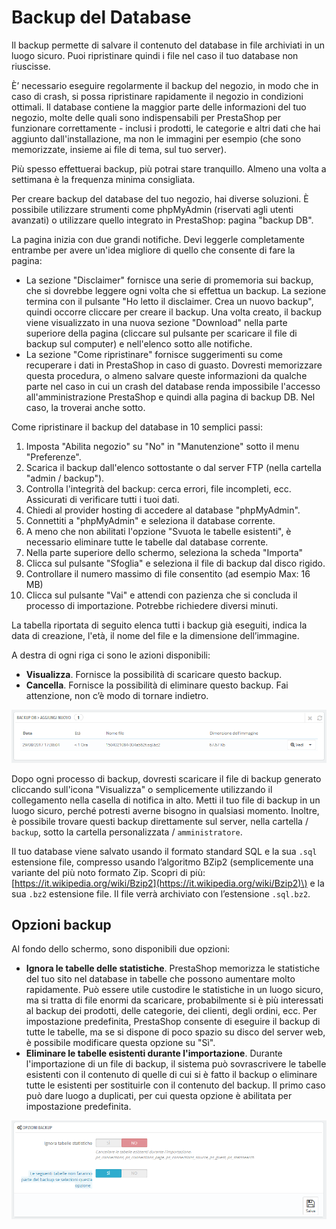 # Backup del Database

Il backup permette di salvare il contenuto del database in file archiviati in un luogo sicuro. Puoi ripristinare quindi i file nel caso il tuo database non riuscisse.

È’ necessario eseguire regolarmente il backup del negozio, in modo che in caso di crash, si possa ripristinare rapidamente il negozio in condizioni ottimali. Il database contiene la maggior parte delle informazioni del tuo negozio, molte delle quali sono indispensabili per PrestaShop per funzionare correttamente - inclusi i prodotti, le categorie e altri dati che hai aggiunto dall'installazione, ma non le immagini per esempio \(che sono memorizzate, insieme ai file di tema, sul tuo server\).

Più spesso effettuerai backup, più potrai stare tranquillo. Almeno una volta a settimana è la frequenza minima consigliata.

Per creare backup del database del tuo negozio, hai diverse soluzioni. È possibile utilizzare strumenti come phpMyAdmin \(riservati agli utenti avanzati\) o utilizzare quello integrato in PrestaShop: pagina "backup DB".

La pagina inizia con due grandi notifiche. Devi leggerle completamente entrambe per avere un'idea migliore di quello che consente di fare la pagina:

* La sezione "Disclaimer" fornisce una serie di promemoria sui backup, che si dovrebbe leggere ogni volta che si effettua un backup. La sezione termina con il pulsante "Ho letto il disclaimer. Crea un nuovo backup", quindi occorre cliccare per creare il backup. Una volta creato, il backup viene visualizzato in una nuova sezione "Download" nella parte superiore della pagina \(cliccare sul pulsante per scaricare il file di backup sul computer\) e nell'elenco sotto alle notifiche.
* La sezione "Come ripristinare" fornisce suggerimenti su come recuperare i dati in PrestaShop in caso di guasto. Dovresti memorizzare questa procedura, o almeno salvare queste informazioni da qualche parte nel caso in cui un crash del database renda impossibile l'accesso all'amministrazione PrestaShop e quindi alla pagina di backup DB. Nel caso, la troverai anche sotto.  

Come ripristinare il backup del database in 10 semplici passi:

1. Imposta "Abilita negozio" su "No" in "Manutenzione" sotto il menu "Preferenze".
2. Scarica il backup dall'elenco sottostante o dal server FTP \(nella cartella "admin / backup"\).
3. Controlla l'integrità del backup: cerca errori, file incompleti, ecc. Assicurati di verificare tutti i tuoi dati.
4. Chiedi al provider hosting di accedere al database "phpMyAdmin".
5. Connettiti a "phpMyAdmin" e seleziona il database corrente.
6. A meno che non abilitati l'opzione "Svuota le tabelle esistenti", è necessario eliminare tutte le tabelle dal database corrente.
7. Nella parte superiore dello schermo, seleziona la scheda "Importa"
8. Clicca sul pulsante "Sfoglia" e seleziona il file di backup dal disco rigido.
9. Controllare il numero massimo di file consentito \(ad esempio Max: 16 MB\)
10. Clicca sul pulsante "Vai" e attendi con pazienza che si concluda il processo di importazione. Potrebbe richiedere diversi minuti. 

La tabella riportata di seguito elenca tutti i backup già eseguiti, indica la data di creazione, l'età, il nome del file e la dimensione dell’immagine.

A destra di ogni riga ci sono le azioni disponibili:

* **Visualizza**. Fornisce la possibilità di scaricare questo backup.
* **Cancella**. Fornisce la possibilità di eliminare questo backup. Fai attenzione, non c’è modo di tornare indietro. 

![](../../../../.gitbook/assets/54266987.png)

Dopo ogni processo di backup, dovresti scaricare il file di backup generato cliccando sull'icona "Visualizza" o semplicemente utilizzando il collegamento nella casella di notifica in alto. Metti il tuo file di backup in un luogo sicuro, perché potresti averne bisogno in qualsiasi momento. Inoltre, è possibile trovare questi backup direttamente sul server, nella cartella / `backup`, sotto la cartella personalizzata / `amministratore`.

Il tuo database viene salvato usando il formato standard SQL e la sua `.sql` estensione file, compresso usando l’algoritmo BZip2 \(semplicemente una variante del più noto formato Zip. Scopri di più: [https://it.wikipedia.org/wiki/Bzip2](https://it.wikipedia.org/wiki/Bzip2)\) e la sua `.bz2` estensione file. Il file  verrà archiviato con l’estensione `.sql.bz2`.

## Opzioni backup <a id="BackupdelDatabase-Opzionibackup"></a>

Al fondo dello schermo, sono disponibili due opzioni: 

* **Ignora le tabelle delle statistiche**. PrestaShop memorizza le statistiche del tuo sito nel database in tabelle che possono aumentare molto rapidamente. Può essere utile custodire le statistiche in un luogo sicuro, ma si tratta di file enormi da scaricare, probabilmente si è più interessati al backup dei prodotti, delle categorie, dei clienti, degli ordini, ecc. Per impostazione predefinita, PrestaShop consente di eseguire il backup di tutte le tabelle, ma se si dispone di poco spazio su disco del server web, è possibile modificare questa opzione su "Sì".
* **Eliminare le tabelle esistenti durante l'importazione**. Durante l'importazione di un file di backup, il sistema può sovrascrivere le tabelle esistenti con il contenuto di quelle di cui si è fatto il backup o eliminare tutte le esistenti per sostituirle con il contenuto del backup. Il primo caso può dare luogo a duplicati, per cui questa opzione è abilitata per impostazione predefinita.  

![](../../../../.gitbook/assets/54266988.png)

